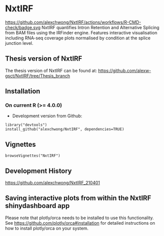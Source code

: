 # NxtIRF
https://github.com/alexchwong/NxtIRF/actions/workflows/R-CMD-check/badge.svg
NxtIRF quantifies Intron Retention and Alternative Splicing from BAM files using the IRFinder engine. Features interactive visualisation including RNA-seq coverage plots normalised by condition at the splice junction level.

## Thesis version of NxtIRF
The thesis version of NxtIRF can be found at: https://github.com/alexw-gsct/NxtIRF/tree/Thesis_branch

## Installation

### On current R (>= 4.0.0)
* Development version from Github:
```
library("devtools")
install_github("alexchwong/NxtIRF", dependencies=TRUE)
```

## Vignettes

```
browseVignettes("NxtIRF")
```


## Development History

https://github.com/alexchwong/NxtIRF_210401


## Saving interactive plots from within the NxtIRF shinydashboard app
Please note that plotly/orca needs to be installed to use this functionality. See https://github.com/plotly/orca#installation for detailed instructions on how to install plotly/orca on your system.
